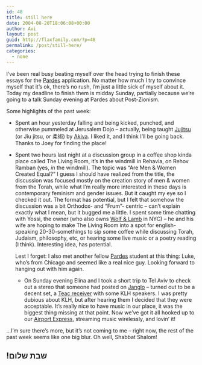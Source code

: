 ```yaml
---
id: 48
title: still here
date: 2004-08-20T18:06:08+00:00
author: Avi
layout: post
guid: http://flaxfamily.com/?p=48
permalink: /post/still-here/
categories:
  - none
---
```

I&#8217;ve been real busy beating myself over the head trying to finish these essays for the [Pardes](http://pardes.org.il/) application. No matter how much I try to convince myself that it&#8217;s ok, there&#8217;s no rush, I&#8217;m just a little sick of myself about it. Today my deadline to finish them is midday Sunday, partially because we&#8217;re going to a talk Sunday evening at Pardes about Post-Zionism.

Some highlights of the past week:

  * Spent an hour yesterday falling and being kicked, punched, and otherwise pummeled at Jerusalem Dojo &#8211; actually, being taught [Jujitsu](http://en.wikipedia.org/wiki/Jiu_jitsu) (or Jiu jitsu, or &#26580;&#34899;) by [Akiva](http://www.jujitsu.org.il/english/akiva.asp). I liked it, and I think I&#8217;ll be going back. Thanks to Joey for finding the place!
  * Spent two hours last night at a discussion group in a coffee shop kinda place called The Living Room, it&#8217;s in the windmill in Rehavia, on Rehov Ramban (yes, _in_ the windmill). The topic was &#8220;Are Men & Women Created Equal?&#8221; I guess I should have realized from the title, the discussion was focused mostly on the creation story of men & women from the Torah, while what I&#8217;m really more interested in these days is contemporary feminism and gender issues. But it caught my eye so I checked it out. The format has potential, but I felt that somehow the discussion was a bit Orthodox- and &#8220;Frum&#8221;- centric &#8211; can&#8217;t explain exactly what I mean, but it bugged me a little. 
    I spent some time chatting with Yossi, the owner (who also owns [Wolf & Lamb](http://www.shamash.org/cgi-bin/kosher/kosscan.pl?Recno=01268&Comm=two) in NYC) &#8211; he and his wife are hoping to make The Living Room into a spot for english-speaking 20-30-somethings to sip some coffee while discussing Torah, Judaism, philosophy, etc, or hearing some live music or a poetry reading (I think). Interesting idea, has potential.
    
    Lest I forget: I also met another fellow [Pardes](http://pardes.org.il/) student at this thing: Luke, who&#8217;s from Chicago and seemed like a real nice guy. Looking forward to hanging out with him again.</li> 
    
      * On Sunday evening Elina and I took a short trip to Tel Aviv to check out a stereo that someone had posted on [Janglo](http://groups.yahoo.com/group/janglo/) &#8211; turned out to be a decent set, a [Teac receiver](http://www.teac.com/ConsumerAudio/Receivers/AG-D7900.htm) with some KLH speakers. I was pretty dubious about KLH, but after hearing them I decided that they were acceptable. It&#8217;s really nice to have music in our place, it was the biggest thing missing at that point. Now we&#8217;ve got it all hooked up to our [Airport Express](http://www.apple.com/airportexpress/), streaming music wirelessly, and lovin&#8217; it!</ul> 
    
    &#8230;I&#8217;m sure there&#8217;s more, but it&#8217;s not coming to me &#8211; right now, the rest of the past week seems like one big blur. Oh well, Shabbat Shalom!
    
    ## !&#1513;&#1489;&#1514; &#1513;&#1500;&#1493;&#1501;